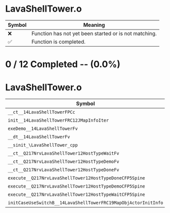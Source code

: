 # LavaShellTower.o
| Symbol | Meaning 
| ------------- | ------------- 
| :x: | Function has not yet been started or is not matching. 
| :white_check_mark: | Function is completed. 


# 0 / 12 Completed -- (0.0%)
# LavaShellTower.o
| Symbol | Decompiled? |
| ------------- | ------------- |
| `__ct__14LavaShellTowerFPCc` | :x: |
| `init__14LavaShellTowerFRC12JMapInfoIter` | :x: |
| `exeDemo__14LavaShellTowerFv` | :x: |
| `__dt__14LavaShellTowerFv` | :x: |
| `__sinit_\LavaShellTower_cpp` | :x: |
| `__ct__Q217NrvLavaShellTower12HostTypeWaitFv` | :x: |
| `__ct__Q217NrvLavaShellTower12HostTypeDemoFv` | :x: |
| `__ct__Q217NrvLavaShellTower12HostTypeDoneFv` | :x: |
| `execute__Q217NrvLavaShellTower12HostTypeDoneCFP5Spine` | :x: |
| `execute__Q217NrvLavaShellTower12HostTypeDemoCFP5Spine` | :x: |
| `execute__Q217NrvLavaShellTower12HostTypeWaitCFP5Spine` | :x: |
| `initCaseUseSwitchB__14LavaShellTowerFRC19MapObjActorInitInfo` | :x: |

